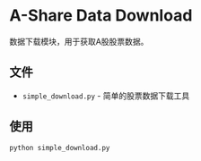 # A-Share Data Download

数据下载模块，用于获取A股股票数据。

## 文件
- `simple_download.py` - 简单的股票数据下载工具

## 使用
```bash
python simple_download.py
```
